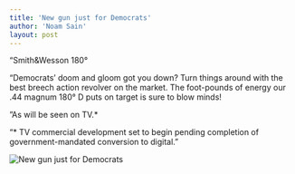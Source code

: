 ```yaml
---
title: 'New gun just for Democrats'
author: 'Noam Sain'
layout: post
---
```


“Smith&amp;Wesson 180°

“Democrats’ doom and gloom got you down? Turn things around with the best breech action
revolver on the market. The foot-pounds of energy our .44 magnum 180° D puts on target is
sure to blow minds!

”As will be seen on TV.*

“\* TV commercial development set to begin pending completion of government-mandated conversion to digital.”

![New gun just for Democrats](https://1.bp.blogspot.com/_8aN4krk1nsk/SooHmd3v5gI/AAAAAAAAAP8/8HgA29_Z5VM/s1600/image001.jpg "New gun just for Democrats")
